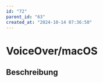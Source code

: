 ```yaml
---
id: "72"
parent_id: "63"
created_at: "2024-10-14 07:36:50"
---
```


# VoiceOver/macOS

## Beschreibung

